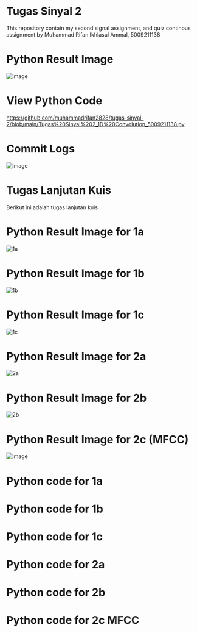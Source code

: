 # Tugas Sinyal 2

This repository contain my second signal assignment, and quiz continous assignment
by Muhammad Rifan Ikhlasul Ammal, 5009211138

# Python Result Image
![image](https://github.com/muhammadrifan2828/tugas-sinyal-2/assets/144788893/b0fe6845-7120-4529-93a2-ffaef875acb7)

# View Python Code
https://github.com/muhammadrifan2828/tugas-sinyal-2/blob/main/Tugas%20Sinyal%202_1D%20Convolution_5009211138.py

# Commit Logs
![image](https://github.com/muhammadrifan2828/tugas-sinyal-2/assets/144788893/3615bdd5-4c10-4eeb-a0f7-4ad90705faf9)

# Tugas Lanjutan Kuis
Berikut ini adalah tugas lanjutan kuis

# Python Result Image for 1a
![1a](https://github.com/muhammadrifan2828/tugas-sinyal-2/assets/144788893/96beeb63-fafc-47dc-87b4-588beda7d691)

# Python Result Image for 1b
![1b](https://github.com/muhammadrifan2828/tugas-sinyal-2/assets/144788893/97d3f2cd-d75d-42af-b699-0353c577d5d5)

# Python Result Image for 1c
![1c](https://github.com/muhammadrifan2828/tugas-sinyal-2/assets/144788893/d9802783-0392-4fb5-87a0-df51fd82548b)

# Python Result Image for 2a
![2a](https://github.com/muhammadrifan2828/tugas-sinyal-2/assets/144788893/acdf4e60-a28e-4180-85b4-1712677fd206)

# Python Result Image for 2b
![2b](https://github.com/muhammadrifan2828/tugas-sinyal-2/assets/144788893/7e04dffc-0400-4cc1-bbee-3cdfff8325e6)

# Python Result Image for 2c (MFCC)
![image](https://github.com/muhammadrifan2828/tugas-sinyal-2/assets/144788893/e204383b-95f7-4e7f-9b07-41fdf9863c75)

# Python code for 1a

# Python code for 1b

# Python code for 1c

# Python code for 2a

# Python code for 2b

# Python code for 2c MFCC

